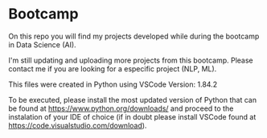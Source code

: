 # Bootcamp

On this repo you will find my projects developed while during the bootcamp in Data Science (AI).

I'm still updating and uploading more projects from this bootcamp. 
Please contact me if you are looking for a especific project (NLP, ML).


This files were created in Python using VSCode Version: 1.84.2 

To be executed, please install the most updated version of Python that can be 
found at https://www.python.org/downloads/ and proceed to the instalation of your IDE 
of choice (if in doubt please install VSCode found at https://code.visualstudio.com/download).

